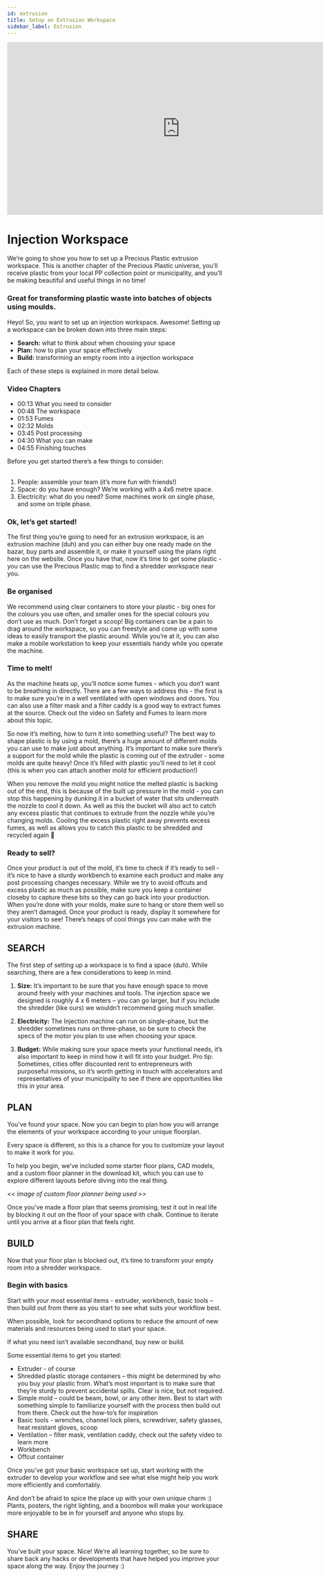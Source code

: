 ```yaml
---
id: extrusion
title: Setup an Extrusion Workspace
sidebar_label: Extrusion
---
```


<div class="videocontainer">
  <iframe width="800" height="400" src="https://www.youtube.com/embed/hFl4YbSMiGc" frameborder="0" allow="accelerometer; autoplay; encrypted-media; gyroscope; picture-in-picture" allowfullscreen></iframe>
</div>

<style>
:root {
  --highlight: #37b4a3;
  --hover: #37b4a3;
}
</style>

# Injection Workspace

We’re going to show you how to set up a Precious Plastic extrusion workspace. This is another chapter of the Precious Plastic universe, you’ll receive plastic from your local PP collection point or municipality, and you’ll be making beautiful and useful things in no time!

###  Great for transforming plastic waste into batches of objects using moulds.

Heyo! So, you want to set up an injection workspace. Awesome! Setting up a workspace can be broken down into three main steps:

- <b>Search:</b> what to think about when choosing your space
- <b>Plan:</b> how to plan your space effectively
- <b>Build:</b> transforming an empty room into a injection workspace

Each of these steps is explained in more detail below.

</div>
<div class="videoChaptersSidebar">

### Video Chapters

- 00:13 What you need to consider
- 00:48 The workspace
- 01:53 Fumes
- 02:32 Molds
- 03:45 Post processing
- 04:30 What you can make
- 04:55 Finishing touches



</div>
</div>
Before you get started there’s a few things to consider:<br> <br>

1. People: assemble your team (it’s more fun with friends!)
2. Space: do you have enough? We’re working with a 4x6 metre space.
3. Electricity: what do you need? Some machines work on single phase, and some on triple phase.

### Ok, let’s get started!

The first thing you’re going to need for an extrusion workspace, is an extrusion machine (duh) and you can either buy one ready made on the bazar, buy parts and assemble it, or make it yourself using the plans right here on the website. Once you have that, now it’s time to get some plastic - you can use the Precious Plastic map to find a shredder workspace near you.

### Be organised

We recommend using clear containers to store your plastic - big ones for the colours you use often, and smaller ones for the special colours you don’t use as much. Don’t forget a scoop! Big containers can be a pain to drag around the workspace, so you can freestyle and come up with some ideas to easily transport the plastic around. While you’re at it, you can also make a mobile workstation to keep your essentials handy while you operate the machine.

### Time to melt!

As the machine heats up, you’ll notice some fumes - which you don’t want to be breathing in directly. There are a few ways to address this - the first is to make sure you’re in a well ventilated with open windows and doors. You can also use a filter mask and a filter caddy is a good way to extract fumes at the source. Check out the video on Safety and Fumes to learn more about this topic.

So now it’s melting, how to turn it into something useful? The best way to shape plastic is by using a mold, there’s a huge amount of different molds you can use to make just about anything. It’s important to make sure there’s a support for the mold while the plastic is coming out of the extruder - some molds are quite heavy! Once it’s filled with plastic you’ll need to let it cool (this is when you can attach another mold for efficient production!)

When you remove the mold you might notice the melted plastic is backing out of the end, this is because of the built up pressure in the mold - you can stop this happening by dunking it in a bucket of water that sits underneath the nozzle to cool it down. As well as this the bucket will also act to catch any excess plastic that continues to extrude from the nozzle while you’re changing molds. Cooling the excess plastic right away prevents excess fumes, as well as allows you to catch this plastic to be shredded and recycled again 🎉

### Ready to sell?
Once your product is out of the mold, it’s time to check if it’s ready to sell - it’s nice to have a sturdy workbench to examine each product and make any post processing changes necessary. While we try to avoid offcuts and excess plastic as much as possible, make sure you keep a container closeby to capture these bits so they can go back into your production. When you’re done with your molds, make sure to hang or store them well so they aren’t damaged. Once your product is ready, display it somewhere for your visitors to see! There’s heaps of cool things you can make with the extrusion machine.

## SEARCH

The first step of setting up a workspace is to find a space (duh). While searching, there are a few considerations to keep in mind.

1. <b>Size:</b> It’s important to be sure that you have enough space to move around freely with your machines and tools. The injection space we designed is roughly 4 x 6 meters – you can go larger, but if you include the shredder (like ours) we wouldn’t recommend going much smaller.

2. <b>Electricity:</b> The Injection machine can run on single-phase, but the shredder sometimes runs on three-phase, so be sure to check the specs of the motor you plan to use when choosing your space.

3. <b>Budget:</b> While making sure your space meets your functional needs, it’s also important to keep in mind how it will fit into your budget. Pro tip: Sometimes, cities offer discounted rent to entrepreneurs with purposeful missions, so it’s worth getting in touch with accelerators and representatives of your municipality to see if there are opportunities like this in your area.


## PLAN

You’ve found your space. Now you can begin to plan how you will arrange the elements of your workspace according to your unique floorplan.

Every space is different, so this is a chance for you to customize your layout to make it work for you.

To help you begin, we’ve included some starter floor plans, CAD models, and a custom floor planner in the download kit, which you can use to explore different layouts before diving into the real thing.

<i><< image of custom floor planner being used >></i>

Once you’ve made a floor plan that seems promising, test it out in real life by blocking it out on the floor of your space with chalk. Continue to iterate until you arrive at a floor plan that feels right.

## BUILD

Now that your floor plan is blocked out, it’s time to transform your empty room into a shredder workspace.

### Begin with basics

Start with your most essential items - extruder, workbench, basic tools – then build out from there as you start to see what suits your workflow best.

When possible, look for secondhand options to reduce the amount of new materials and resources being used to start your space.

If what you need isn’t available secondhand, buy new or build.

Some essential items to get you started:

- Extruder - of course
- Shredded plastic storage containers – this might be determined by who you buy your plastic from. What’s most important is to make sure that they’re sturdy to prevent accidental spills. Clear is nice, but not required.
- Simple mold – could be beam, bowl, or any other item. Best to start with something simple to familiarize yourself with the process then build out from there. Check out the how-to’s for inspiration
- Basic tools - wrenches, channel lock pliers, screwdriver, safety glasses, heat resistant gloves, scoop
- Ventilation – filter mask, ventilation caddy, check out the safety video to learn more
- Workbench
- Offcut container

Once you’ve got your basic workspace set up, start working with the extruder to develop your workflow and see what else might help you work more efficiently and comfortably.

And don’t be afraid to spice the place up with your own unique charm :) Plants, posters, the right lighting, and a boombox will make your workspace more enjoyable to be in for yourself and anyone who stops by.


## SHARE

You’ve built your space. Nice! We’re all learning together, so be sure to share back any hacks or developments that have helped you improve your space along the way. Enjoy the journey :)
